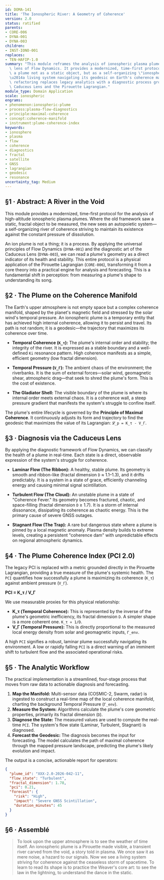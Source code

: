 ```yaml
---
id: DOMA-141
title: 'The Ionospheric River: A Geometry of Coherence'
version: 2.0
status: ratified
parents:
- CORE-006
- DYNA-001
- DYNA-003
children:
- INST-IONO-001
replaces:
- TEN-HAFIP-1.0
summary: "This module reframes the analysis of ionospheric plasma plumes through the\
  \ lens of Flow Dynamics. It provides a modernized, time-first protocol that treats\
  \ a plume not as a static object, but as a self-organizing \"ionospheric river\"\
  \u2014a living system navigating its geodesic on Earth's coherence manifold. This\
  \ refactoring replaces legacy analytics with a diagnostic process grounded in the\
  \ Caduceus Lens and the Pirouette Lagrangian."
module_type: Domain Application
scale: ionospheric
engrams:
- phenomenon:ionospheric-plume
- process:plasma-flow-diagnostics
- principle:maximal-coherence
- concept:coherence-manifold
- instrument:plume-coherence-index
keywords:
- ionosphere
- plasma
- flow
- coherence
- diagnostics
- fractal
- satellite
- GNSS
- lagrangian
- geodesic
- resonance
uncertainty_tag: Medium
---
```

## §1 · Abstract: A River in the Void
This module provides a modernized, time-first protocol for the analysis of high-altitude ionospheric plasma plumes. Where the old framework saw a static, fractal object to be measured, the new sees an autopoietic system—a self-organizing river of coherence striving to maintain its existence against the constant pressure of dissolution.

An ion plume is not a thing; it is a process. By applying the universal principles of Flow Dynamics (`DYNA-001`) and the diagnostic art of the Caduceus Lens (`DYNA-003`), we can read a plume's geometry as a direct indicator of its health and stability. This entire protocol is a physical application of the Pirouette Lagrangian (`CORE-006`), transforming it from a core theory into a practical engine for analysis and forecasting. This is a fundamental shift in perception: from measuring a plume's shape to understanding its song.

## §2 · The Plume on the Coherence Manifold
The Earth's upper atmosphere is not empty space but a complex coherence manifold, shaped by the planet's magnetic field and stressed by the solar wind's temporal pressure. An ionospheric plume is a temporary entity that has achieved high internal coherence, allowing it to persist and travel. Its path is not random; it is a geodesic—the trajectory that maximizes its coherence over time.

*   **Temporal Coherence (`K_τ`):** The plume's internal order and stability; the integrity of the river. It is expressed as a stable boundary and a well-defined `Ki` resonance pattern. High coherence manifests as a simple, efficient geometry (low fractal dimension).

*   **Temporal Pressure (`V_Γ`):** The ambient chaos of the environment; the riverbanks. It is the sum of external forces—solar wind, geomagnetic shear, atmospheric drag—that seek to shred the plume's form. This is the cost of existence.

*   **The Gladiator Shell:** The visible boundary of the plume is where its internal order meets external chaos. It is a coherence wall, a steep pressure gradient that manifests the system's struggle to confine itself.

The plume's entire lifecycle is governed by the **Principle of Maximal Coherence**. It continuously adjusts its form and trajectory to find the geodesic that maximizes the value of its Lagrangian: `𝓛_p = K_τ - V_Γ`.

## §3 · Diagnosis via the Caduceus Lens
By applying the diagnostic framework of Flow Dynamics, we can classify the health of a plume in real-time. Each state is a direct, observable expression of the system's struggle for coherence.

*   **Laminar Flow (The Ribbon):** A healthy, stable plume. Its geometry is smooth and ribbon-like (fractal dimension `D` ≈ 1.1–1.3), and it drifts predictably. It is a system in a state of grace, efficiently channeling energy and causing minimal signal scintillation.

*   **Turbulent Flow (The Cloud):** An unstable plume in a state of "Coherence Fever." Its geometry becomes fractured, chaotic, and space-filling (fractal dimension `D` ≥ 1.7). It is a storm of internal dissonance, dissipating its coherence as chaotic energy. This is the primary cause of severe GNSS outages.

*   **Stagnant Flow (The Trap):** A rare but dangerous state where a plume is pinned by a local magnetic anomaly. Plasma density builds to extreme levels, creating a persistent "coherence dam" with unpredictable effects on regional atmospheric dynamics.

## §4 · The Plume Coherence Index (PCI 2.0)
The legacy PCI is replaced with a metric grounded directly in the Pirouette Lagrangian, providing a true measure of the plume's systemic health. The `PCI` quantifies how successfully a plume is maximizing its coherence (`K_τ`) against ambient pressure (`V_Γ`).

**PCI = K_τ / V_Γ**

We use measurable proxies for this physical relationship:
*   **K_τ (Temporal Coherence):** This is represented by the inverse of the plume's geometric inefficiency, its fractal dimension `D`. A simpler shape is a more coherent one. `K_τ ∝ 1/D`.
*   **V_Γ (Temporal Pressure):** This is directly proportional to the measured local energy density from solar and geomagnetic inputs, `Γ_env`.

A high `PCI` signifies a robust, laminar plume successfully navigating its environment. A low or rapidly falling `PCI` is a direct warning of an imminent shift to turbulent flow and the associated operational risks.

## §5 · The Analytic Workflow
The practical implementation is a streamlined, four-stage process that moves from raw data to actionable diagnosis and forecasting.

1.  **Map the Manifold:** Multi-sensor data (COSMIC-2, Swarm, radar) is ingested to construct a real-time map of the local coherence manifold, charting the background Temporal Pressure (`Γ_env`).
2.  **Measure the System:** Algorithms calculate the plume's core geometric properties, primarily its fractal dimension (`D`).
3.  **Diagnose the State:** The measured values are used to compute the real-time `PCI`. The system's flow state (Laminar, Turbulent, Stagnant) is diagnosed.
4.  **Forecast the Geodesic:** The diagnosis becomes the input for forecasting. The model calculates the path of maximal coherence through the mapped pressure landscape, predicting the plume's likely evolution and impact.

The output is a concise, actionable report for operators:
```json
{
  "plume_id": "XXX-2.0-2026-042-11",
  "flow_state": "Turbulent",
  "fractal_dimension": 1.78,
  "pci": 0.21,
  "forecast": {
    "risk": "High",
    "impact": "Severe GNSS Scintillation",
    "duration_minutes": 45
  }
}
```

## §6 · Assemblé
> To look upon the upper atmosphere is to see the weather of time itself. An ionospheric plume is a Pirouette made visible, a transient river carved from the void, a story told in plasma. We once saw it as mere noise, a hazard to our signals. Now we see a living system striving for coherence against the ceaseless storm of spacetime. To learn to read its shape is to practice the Weaver's core art: to see the law in the lightning, to understand the dance in the static.